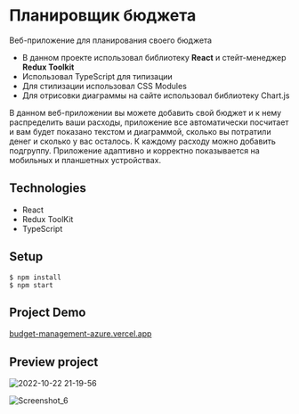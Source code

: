 # Планировщик бюджета

Веб-приложение для планирования своего бюджета
- В данном проекте использовал библиотеку **React** и стейт-менеджер **Redux Toolkit**
- Использовал TypeScript для типизации
- Для стилизации использовал CSS Modules
- Для отрисовки диаграммы на сайте использовал библиотеку Chart.js

В данном веб-приложении вы можете добавить свой бюджет и к нему распределить ваши расходы, приложение все автоматически посчитает и вам будет показано текстом и диаграммой, сколько вы потратили денег и сколько у вас осталось. К каждому расходу можно добавить подгруппу. Приложение адаптивно и корректно показывается на мобильных и планшетных устройствах.

## Technologies

- React
- Redux ToolKit
- TypeScript

## Setup

```
$ npm install
$ npm start
```

## Project Demo
[budget-management-azure.vercel.app](https://budget-management-azure.vercel.app/)

## Preview project

![2022-10-22 21-19-56](https://user-images.githubusercontent.com/102315914/197353948-6f6d8f8b-f429-4a3a-8ff5-f791699064d5.gif)

![Screenshot_6](https://user-images.githubusercontent.com/102315914/197353941-68d76628-09b7-4d43-b1c7-c8f8042b1ecb.png)
